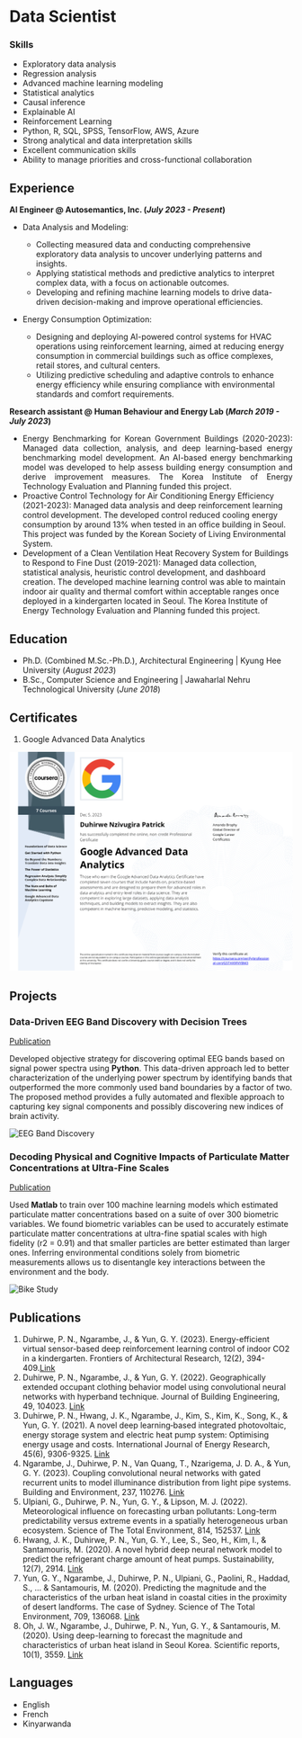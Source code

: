 # Data Scientist

### Skills
- Exploratory data analysis
- Regression analysis
- Advanced machine learning modeling
- Statistical analytics
- Causal inference
- Explainable AI
- Reinforcement Learning
- Python, R, SQL, SPSS, TensorFlow, AWS, Azure
- Strong analytical and data interpretation skills
- Excellent communication skills
- Ability to manage priorities and cross-functional collaboration


## Experience
**AI Engineer @ Autosemantics, Inc. (_July 2023 - Present_)**
- Data Analysis and Modeling:
    - Collecting measured data and conducting comprehensive exploratory data analysis to uncover underlying patterns and insights.
    - Applying statistical methods and predictive analytics to interpret complex data, with a focus on actionable outcomes.
    - Developing and refining machine learning models to drive data-driven decision-making and improve operational efficiencies.

- Energy Consumption Optimization:
    - Designing and deploying AI-powered control systems for HVAC operations using reinforcement learning, aimed at reducing energy consumption in commercial buildings such as office complexes, retail stores, and cultural centers.
    - Utilizing predictive scheduling and adaptive controls to enhance energy efficiency while ensuring compliance with environmental standards and comfort requirements.



**Research assistant @ Human Behaviour and Energy Lab (_March 2019 - July 2023_)**
- <div align="justify">Energy Benchmarking for Korean Government Buildings (2020-2023): Managed data collection, analysis, and deep learning-based energy benchmarking model development. An AI-based energy benchmarking model was developed to help assess building energy consumption and derive improvement measures. The Korea Institute of Energy Technology Evaluation and Planning funded this project.
- Proactive Control Technology for Air Conditioning Energy Efficiency (2021-2023): Managed data analysis and deep reinforcement learning control development. The developed control reduced cooling energy consumption by around 13% when tested in an office building in Seoul. This project was funded by the Korean Society of Living Environmental System.
- Development of a Clean Ventilation Heat Recovery System for Buildings to Respond to Fine Dust (2019-2021): Managed data collection, statistical analysis, heuristic control development, and dashboard creation. The developed machine learning control was able to maintain indoor air quality and thermal comfort within acceptable ranges once deployed in a kindergarten located in Seoul. The Korea Institute of Energy Technology Evaluation and Planning funded this project.
</div>
  

## Education
- Ph.D. (Combined M.Sc.-Ph.D.), Architectural Engineering | Kyung Hee University (_August 2023_)
- B.Sc., Computer Science and Engineering | Jawaharlal Nehru Technological University (_June 2018_)

## Certificates
1. Google Advanced Data Analytics
   
![Certificate](/assets/img/google_certificate.png)

## Projects
### Data-Driven EEG Band Discovery with Decision Trees
[Publication](https://www.mdpi.com/1424-8220/22/8/3048)

Developed objective strategy for discovering optimal EEG bands based on signal power spectra using **Python**. This data-driven approach led to better characterization of the underlying power spectrum by identifying bands that outperformed the more commonly used band boundaries by a factor of two. The proposed method provides a fully automated and flexible approach to capturing key signal components and possibly discovering new indices of brain activity.

![EEG Band Discovery](/assets/img/eeg_band_discovery.jpeg)

### Decoding Physical and Cognitive Impacts of Particulate Matter Concentrations at Ultra-Fine Scales
[Publication](https://www.mdpi.com/1424-8220/22/11/4240)

Used **Matlab** to train over 100 machine learning models which estimated particulate matter concentrations based on a suite of over 300 biometric variables. We found biometric variables can be used to accurately estimate particulate matter concentrations at ultra-fine spatial scales with high fidelity (r2 = 0.91) and that smaller particles are better estimated than larger ones. Inferring environmental conditions solely from biometric measurements allows us to disentangle key interactions between the environment and the body.

![Bike Study](/assets/img/bike_study.jpeg)



## Publications
1. Duhirwe, P. N., Ngarambe, J., & Yun, G. Y. (2023). Energy-efficient virtual sensor-based deep reinforcement learning control of indoor CO2 in a kindergarten. Frontiers of Architectural Research, 12(2), 394-409.[Link](https://doi.org/10.1016/j.foar.2022.10.003)
2. Duhirwe, P. N., Ngarambe, J., & Yun, G. Y. (2022). Geographically extended occupant clothing behavior model using convolutional neural networks with hyperband technique. Journal of Building Engineering, 49, 104023. [Link](https://doi.org/10.1016/j.jobe.2022.104023)
3. Duhirwe, P. N., Hwang, J. K., Ngarambe, J., Kim, S., Kim, K., Song, K., & Yun, G. Y. (2021). A novel deep learning‐based integrated photovoltaic, energy storage system and electric heat pump system: Optimising energy usage and costs. International Journal of Energy Research, 45(6), 9306-9325. [Link](https://doi.org/10.1016/j.buildenv.2023.110276)
4. Ngarambe, J., Duhirwe, P. N., Van Quang, T., Nzarigema, J. D. A., & Yun, G. Y. (2023). Coupling convolutional neural networks with gated recurrent units to model illuminance distribution from light pipe systems. Building and Environment, 237, 110276. [Link](https://doi.org/10.1016/j.buildenv.2023.110276)
5. Ulpiani, G., Duhirwe, P. N., Yun, G. Y., & Lipson, M. J. (2022). Meteorological influence on forecasting urban pollutants: Long-term predictability versus extreme events in a spatially heterogeneous urban ecosystem. Science of The Total Environment, 814, 152537. [Link](https://doi.org/10.1016/j.scitotenv.2021.152537)
6. Hwang, J. K., Duhirwe, P. N., Yun, G. Y., Lee, S., Seo, H., Kim, I., & Santamouris, M. (2020). A novel hybrid deep neural network model to predict the refrigerant charge amount of heat pumps. Sustainability, 12(7), 2914. [Link](https://doi.org/10.3390/su12072914)
7. Yun, G. Y., Ngarambe, J., Duhirwe, P. N., Ulpiani, G., Paolini, R., Haddad, S., ... & Santamouris, M. (2020). Predicting the magnitude and the characteristics of the urban heat island in coastal cities in the proximity of desert landforms. The case of Sydney. Science of The Total Environment, 709, 136068. [Link](https://doi.org/10.1016/j.scitotenv.2019.136068)
8. Oh, J. W., Ngarambe, J., Duhirwe, P. N., Yun, G. Y., & Santamouris, M. (2020). Using deep-learning to forecast the magnitude and characteristics of urban heat island in Seoul Korea. Scientific reports, 10(1), 3559. [Link](https://doi.org/10.1038/s41598-020-60632-z)

## Languages
- English
- French
- Kinyarwanda
